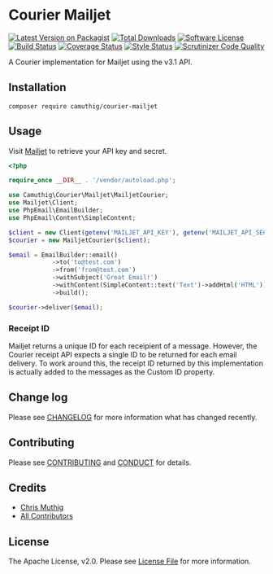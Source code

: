 # Courier Mailjet

[![Latest Version on Packagist][ico-version]][link-packagist]
[![Total Downloads][ico-downloads]][link-downloads]
[![Software License][ico-license]](LICENSE)
[![Build Status][ico-travisci]][link-travisci]
[![Coverage Status][ico-codecov]][link-codecov]
[![Style Status][ico-styleci]][link-styleci]
[![Scrutinizer Code Quality][ico-scrutinizer]][link-scrutinizer]

A Courier implementation for Mailjet using the v3.1 API.

## Installation

`composer require camuthig/courier-mailjet`

## Usage

Visit [Mailjet](https://app.mailjet.com/transactional) to retrieve your API key and secret.

```php
<?php

require_once __DIR__ . '/vendor/autoload.php';

use Camuthig\Courier\Mailjet\MailjetCourier;
use Mailjet\Client;
use PhpEmail\EmailBuilder;
use PhpEmail\Content\SimpleContent;

$client = new Client(getenv('MAILJET_API_KEY'), getenv('MAILJET_API_SECRET'));
$courier = new MailjetCourier($client);

$email = EmailBuilder::email()
            ->to('to@test.com')
            ->from('from@test.com')
            ->withSubject('Great Email!')
            ->withContent(SimpleContent::text('Text')->addHtml('HTML'))
            ->build();

$courier->deliver($email);
```

### Receipt ID

Mailjet returns a unique ID for each receipient of a message. However, the Courier receipt
API expects a single ID to be returned for each email delivery. To work around this, the
receipt ID returned by this implementation is actually added to the messages as the Custom ID
property.

## Change log

Please see [CHANGELOG](CHANGELOG.md) for more information what has changed recently.

## Contributing

Please see [CONTRIBUTING](CONTRIBUTING.md) and [CONDUCT](CONDUCT.md) for details.

## Credits

- [Chris Muthig](https://github.com/camuthig)
- [All Contributors][link-contributors]

## License

The Apache License, v2.0. Please see [License File](LICENSE) for more information.

[ico-version]: https://img.shields.io/packagist/v/camuthig/courier-mailjet.svg?style=flat-square
[ico-license]: https://img.shields.io/badge/license-Apache%202.0-brightgreen.svg?style=flat-square
[ico-travisci]: https://img.shields.io/travis/camuthig/courier.svg-mailjet?style=flat-square
[ico-codecov]: https://img.shields.io/scrutinizer/coverage/g/camuthig/courier-mailjet.svg?style=flat-square
[ico-styleci]: https://styleci.io/repos/155144704/shield
[ico-scrutinizer]: https://img.shields.io/scrutinizer/g/camuthig/courier-mailjet.svg?style=flat-square
[ico-downloads]: https://img.shields.io/packagist/dt/camuthig/courier-mailjet.svg?style=flat-square

[link-packagist]: https://packagist.org/packages/camuthig/courier-mailjet
[link-travisci]: https://travis-ci.org/camuthig/courier-mailjet
[link-codecov]: https://scrutinizer-ci.com/g/camuthig/courier-mailjet
[link-styleci]: https://styleci.io/repos/155144704
[link-scrutinizer]: https://scrutinizer-ci.com/g/camuthig/courier-mailjet
[link-downloads]: https://packagist.org/packages/quartzy/courier-mailjet
[link-contributors]: ../../contributors
